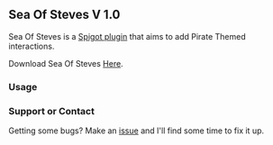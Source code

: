 ## Sea Of Steves V 1.0

Sea Of Steves is a [Spigot plugin](https://www.spigotmc.org/) that aims to add Pirate Themed interactions.

Download Sea Of Steves [Here]().

### Usage


### Support or Contact

Getting some bugs? Make an [issue](https://github.com/samjirovec/BigPunch/issues) and I'll find some time to fix it up.
